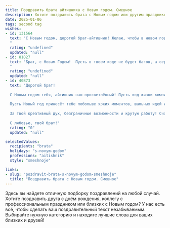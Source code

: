```yaml
---
title: Поздравить брата айтишника с Новым годом. Смешное
description: Хотите поздравить брата с Новым годом или другим праздником? Наш ИИ создаст незабываемое поздравление, а вы обязательно выделитесь среди других.  
date: 2025-01-06
tags: second tag
wishes:
- id: 131564
  text: "С Новым годом, дорогой брат-айтишник! Желаю, чтобы в новом году баги в твоей жизни исправлялись сами собой, а дедлайн всегда был на неделю позже, чем ты думаешь.  Пусть твой код работает безупречно, а зарплата растёт экспоненциально!  И чтобы никакие вирусы, кроме вируса смеха, не трогали тебя в этом году!
  "
  rating: "undefined"
  updated: "null"
- id: 81827
  text: "Брат, с Новым Годом!  Пусть в твоем коде не будет багов, а серверы работают без сбоев, как часы! 🍾💻🎉  Желаю тебе в Новом году виртуально-реального счастья,  огромного зарплатного бонуса и чтобы все твои проекты, как на \"Тинькоффе\", взлетали без проблем! 🚀
  "
  rating: "undefined"
  updated: "null"
- id: 40873
  text: "Дорогой брат!
  
  С Новым годом тебя, айтишник наш просветлённый! Пусть код жизни компилируется без ошибок, а баги исчезают так же быстро, как пальцы на клавиатуре в твоих руках. Желаю, чтобы в следующем году удача всегда отображалась в твоем логах, а задачи решались по принципу «один клик – и готово».
  
  Пусть Новый год принесёт тебе побольше ярких моментов, шальных идей и, конечно же, стабильного Wi-Fi! Желаю, чтобы все твои проекты раскручивались с такой же скоростью, как твой любимый сервер, и чтобы каждый день был заполнен радостью не меньше, чем окно с нотификациями о новых сообщениях.
  
  За твой креативный дух, безграничные возможности и крутую работу! Счастья, здоровья и кучи подарков под ёлкой, которые не потребуют обновления драйверов!
  
  С любовью, твой брат!"
  rating: "0"
  updated: "null"

selectedValues:
  recipients: "brata"
  holidays: "s-novym-godom"
  professions: "aitishnik"
  style: "smeshnoje"

links:
- slug: "pozdravit-brata-s-novym-godom-smeshnoje"
  title: "Поздравить брата с Новым годом. Смешное"
---
```


Здесь вы найдете отличную подборку поздравлений на любой случай. 
Хотите поздравить друга с днём рождения, коллегу с профессиональным праздником или близких с Новым годом? У нас есть всё, чтобы сделать ваш поздравительный текст незабываемым. Выбирайте нужную категорию и находите лучшие слова для ваших близких и друзей!
